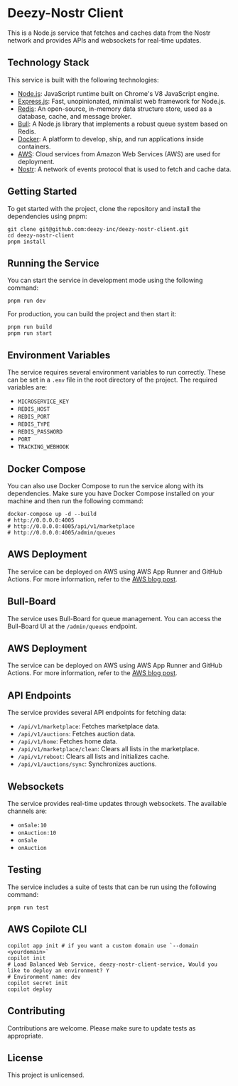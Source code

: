 # Deezy-Nostr Client

This is a Node.js service that fetches and caches data from the Nostr network and provides APIs and websockets for real-time updates.

## Technology Stack

This service is built with the following technologies:

- [Node.js](https://nodejs.org/): JavaScript runtime built on Chrome's V8 JavaScript engine.
- [Express.js](https://expressjs.com/): Fast, unopinionated, minimalist web framework for Node.js.
- [Redis](https://redis.io/): An open-source, in-memory data structure store, used as a database, cache, and message broker.
- [Bull](https://github.com/OptimalBits/bull): A Node.js library that implements a robust queue system based on Redis.
- [Docker](https://www.docker.com/): A platform to develop, ship, and run applications inside containers.
- [AWS](https://aws.amazon.com/): Cloud services from Amazon Web Services (AWS) are used for deployment.
- [Nostr](https://github.com/fiatjaf/nostr): A network of events protocol that is used to fetch and cache data.

## Getting Started

To get started with the project, clone the repository and install the dependencies using pnpm:

```
git clone git@github.com:deezy-inc/deezy-nostr-client.git
cd deezy-nostr-client
pnpm install
```

## Running the Service

You can start the service in development mode using the following command:

```
pnpm run dev
```

For production, you can build the project and then start it:

```
pnpm run build
pnpm run start
```

## Environment Variables

The service requires several environment variables to run correctly. These can be set in a `.env` file in the root directory of the project. The required variables are:

- `MICROSERVICE_KEY`
- `REDIS_HOST`
- `REDIS_PORT`
- `REDIS_TYPE`
- `REDIS_PASSWORD`
- `PORT`
- `TRACKING_WEBHOOK`

## Docker Compose

You can also use Docker Compose to run the service along with its dependencies. Make sure you have Docker Compose installed on your machine and then run the following command:

```
docker-compose up -d --build
# http://0.0.0.0:4005
# http://0.0.0.0:4005/api/v1/marketplace
# http://0.0.0.0:4005/admin/queues
```

## AWS Deployment

The service can be deployed on AWS using AWS App Runner and GitHub Actions. For more information, refer to the [AWS blog post](https://aws.amazon.com/blogs/containers/deploy-applications-in-aws-app-runner-with-github-actions/).

## Bull-Board

The service uses Bull-Board for queue management. You can access the Bull-Board UI at the `/admin/queues` endpoint.

## AWS Deployment

The service can be deployed on AWS using AWS App Runner and GitHub Actions. For more information, refer to the [AWS blog post](https://aws.amazon.com/blogs/containers/deploy-applications-in-aws-app-runner-with-github-actions/).

## API Endpoints

The service provides several API endpoints for fetching data:

- `/api/v1/marketplace`: Fetches marketplace data.
- `/api/v1/auctions`: Fetches auction data.
- `/api/v1/home`: Fetches home data.
- `/api/v1/marketplace/clean`: Clears all lists in the marketplace.
- `/api/v1/reboot`: Clears all lists and initializes cache.
- `/api/v1/auctions/sync`: Synchronizes auctions.

## Websockets

The service provides real-time updates through websockets. The available channels are:

- `onSale:10`
- `onAuction:10`
- `onSale`
- `onAuction`

## Testing

The service includes a suite of tests that can be run using the following command:

```
pnpm run test
```

## AWS Copilote CLI

```
copilot app init # if you want a custom domain use `--domain <yourdomain>`
copilot init
# Load Balanced Web Service, deezy-nostr-client-service, Would you like to deploy an environment? Y
# Environment name: dev
copilot secret init
copilot deploy
```

## Contributing

Contributions are welcome. Please make sure to update tests as appropriate.

## License

This project is unlicensed.

